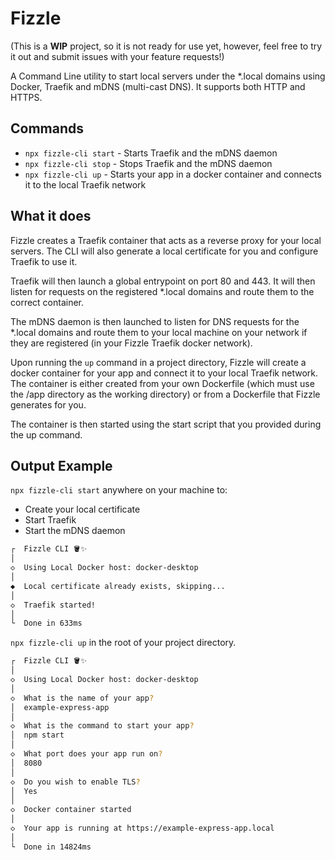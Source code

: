 # Fizzle

(This is a **WIP** project, so it is not ready for use yet, however, feel free to try it out and submit issues with your feature requests!)

A Command Line utility to start local servers under the \*.local domains using Docker, Traefik and mDNS (multi-cast DNS). It supports both HTTP and HTTPS.

## Commands

- `npx fizzle-cli start` - Starts Traefik and the mDNS daemon
- `npx fizzle-cli stop` - Stops Traefik and the mDNS daemon
- `npx fizzle-cli up` - Starts your app in a docker container and connects it to the local Traefik network

## What it does

Fizzle creates a Traefik container that acts as a reverse proxy for your local servers. The CLI will also generate a local certificate for you and configure Traefik to use it.

Traefik will then launch a global entrypoint on port 80 and 443. It will then listen for requests on the registered \*.local domains and route them to the correct container.

The mDNS daemon is then launched to listen for DNS requests for the \*.local domains and route them to your local machine on your network if they are registered (in your Fizzle Traefik docker network).

Upon running the `up` command in a project directory, Fizzle will create a docker container for your app and connect it to your local Traefik network. The container is either created from your own Dockerfile (which must use the /app directory as the working directory) or from a Dockerfile that Fizzle generates for you.

The container is then started using the start script that you provided during the up command.

## Output Example

`npx fizzle-cli start` anywhere on your machine to:

- Create your local certificate
- Start Traefik
- Start the mDNS daemon

```bash
┌  Fizzle CLI 🪣✨
│
◇  Using Local Docker host: docker-desktop
│
◆  Local certificate already exists, skipping...
│
◇  Traefik started!
│
└  Done in 633ms
```

`npx fizzle-cli up` in the root of your project directory.

```bash
┌  Fizzle CLI 🪣✨
│
◇  Using Local Docker host: docker-desktop
│
◇  What is the name of your app?
│  example-express-app
│
◇  What is the command to start your app?
│  npm start
│
◇  What port does your app run on?
│  8080
│
◇  Do you wish to enable TLS?
│  Yes
│
◇  Docker container started
│
◇  Your app is running at https://example-express-app.local
│
└  Done in 14824ms
```
